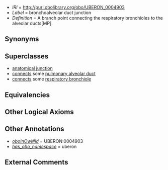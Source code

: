  * *IRI* = http://purl.obolibrary.org/obo/UBERON_0004903
 * *Label* = bronchoalveolar duct junction
 * *Definition* = A branch point connecting the respiratory bronchioles to the alveolar ducts[MP].

## Synonyms


## Superclasses

 * [anatomical junction](../../UBERON/51/UBERON_0007651.md)
 * [connects](../../ts/core#connects.md) some [pulmonary alveolar duct](../../UBERON/73/UBERON_0002173.md)
 * [connects](../../ts/core#connects.md) some [respiratory bronchiole](../../UBERON/88/UBERON_0002188.md)

## Equivalencies


## Other Logical Axioms


## Other Annotations

 * *[oboInOwl#id](../../id/oboInOwl#id.md)* = UBERON:0004903
 * *[has_obo_namespace](../../ce/oboInOwl#hasOBONamespace.md)* = uberon

## External Comments

